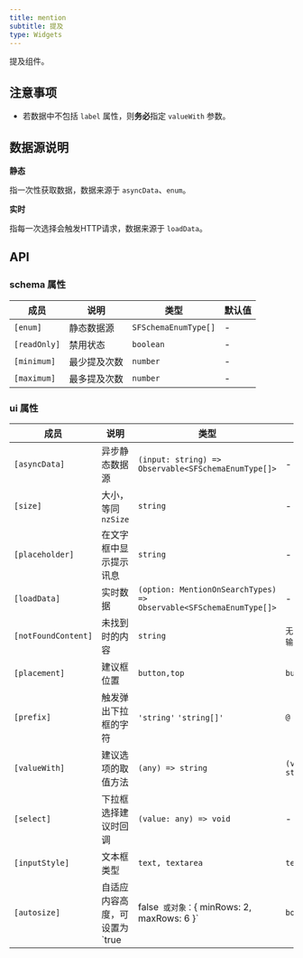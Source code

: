 ```yaml
---
title: mention
subtitle: 提及
type: Widgets
---
```


提及组件。

## 注意事项

- 若数据中不包括 `label` 属性，则**务必**指定 `valueWith` 参数。

## 数据源说明

**静态**

指一次性获取数据，数据来源于 `asyncData`、`enum`。

**实时**

指每一次选择会触发HTTP请求，数据来源于 `loadData`。

## API

### schema 属性

成员 | 说明 | 类型 | 默认值
----|------|-----|------
`[enum]` | 静态数据源 | `SFSchemaEnumType[]` | -
`[readOnly]` | 禁用状态  | `boolean` | -
`[minimum]` | 最少提及次数 | `number` | -
`[maximum]` | 最多提及次数 | `number` | -

### ui 属性

成员 | 说明 | 类型 | 默认值
----|------|-----|------
`[asyncData]` | 异步静态数据源 | `(input: string) => Observable<SFSchemaEnumType[]>` | -
`[size]` | 大小，等同 `nzSize` | `string` | -
`[placeholder]` | 在文字框中显示提示讯息 | `string` | -
`[loadData]` | 实时数据 | `(option: MentionOnSearchTypes) => Observable<SFSchemaEnumType[]>` | -
`[notFoundContent]` | 未找到时的内容 | `string` | `无匹配结果，轻敲空格完成输入`
`[placement]` | 建议框位置 | `button,top` | `button`
`[prefix]` | 触发弹出下拉框的字符 | `'string'` `'string[]'` | `@`
`[valueWith]` | 建议选项的取值方法  | `(any) => string` | `(value: string) => string`
`[select]` | 下拉框选择建议时回调 | `(value: any) => void` | -
`[inputStyle]` | 文本框类型 | `text, textarea` | `text`
`[autosize]` | 自适应内容高度，可设置为 `true|false` 或对象：`{ minRows: 2, maxRows: 6 }`  | `boolean,AutoSizeType` | `true`
